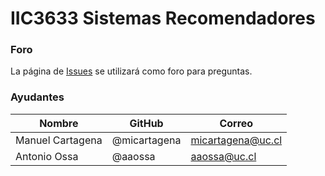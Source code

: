 # IIC3633 Sistemas Recomendadores

### Foro

La página de [Issues](https://github.com/PUC-RecSys-Class/Syllabus/issues) se utilizará como foro para preguntas.

### Ayudantes

| Nombre           | GitHub       | Correo            |
| ---------------- | ------------ | ----------------- |
| Manuel Cartagena | @micartagena | micartagena@uc.cl |
| Antonio Ossa     | @aaossa      | aaossa@uc.cl      |

